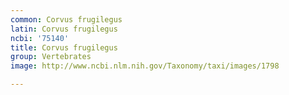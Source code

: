 ```yaml
---
common: Corvus frugilegus
latin: Corvus frugilegus
ncbi: '75140'
title: Corvus frugilegus
group: Vertebrates
image: http://www.ncbi.nlm.nih.gov/Taxonomy/taxi/images/1798

---
```

